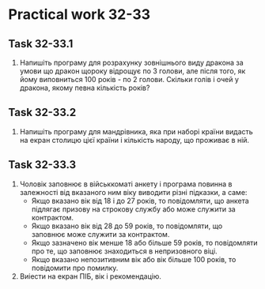 # Practical work 32-33

## Task 32-33.1
1. Напишіть програму для розрахунку зовнішнього виду дракона за умови що дракон щороку відрощує по 3 голови, але після того, як йому виповниться 100 років - по 2 голови. Скільки голів і очей у дракона, якому певна кількість років?

## Task 32-33.2
1. Напишіть програму для мандрівника, яка при наборі країни видасть на екран столицю цієї країни і кількість народу, що проживає в ній.

## Task 32-33.3
1. Чоловік заповнює в військкоматі анкету і програма повинна в залежності від вказаного ним віку виводити різні підказки, а саме:
    - Якщо вказано вік від 18 і до 27 років, то повідомляти, що анкета підлягає призову на строкову службу або може служити за контрактом.
    - Якщо вказано вік від 28 до 59 років, то повідомляти, що заповнює може служити за контрактом.
    - Якщо зазначено вiк менше 18 або більше 59 років, то повідомляти про те, що заповнює знаходиться в непризовного віці.
    - Якщо вказано непозитивним вік або вік більше 100 років, то повідомити про помилку.
2. Виіести на екран ПІБ, вік і рекомендацію.
